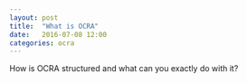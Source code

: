 ```yaml
---
layout: post
title:  "What is OCRA"
date:   2016-07-08 12:00
categories: ocra
---
```

How is OCRA structured and what can you exactly do with it?
